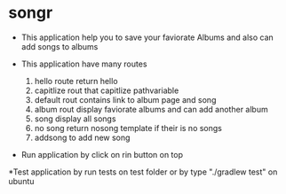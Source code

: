 
# songr

- This application help you to save your faviorate Albums and also can add songs to albums 

- This application have many routes
  1. hello route return hello 
  2. capitlize rout that capitlize pathvariable 
  3. default rout contains link to album page and song
  4. album rout display faviorate albums and can add another album
  5. song display all songs
  6. no song return nosong template if their is no songs
  7. addsong to add new song

* Run application by click on rin button on top 

*Test application by run tests on test folder or by type "./gradlew test" on ubuntu




